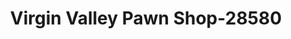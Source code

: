---
f_zip-code: 89027
f_state-code: NV
title: Virgin Valley Pawn Shop-28580
f_phone: 702-346-3777
f_city-only: Mesquite
f_address: 312 West Mesquite Boulevard Suite 123 Mesquite
f_location-unique-id: '28580'
slug: virgin-valley-pawn-shop-28580
updated-on: '2024-05-30T13:46:58.046Z'
created-on: '2024-05-30T13:36:59.803Z'
published-on: '2024-05-30T13:54:32.469Z'
f_city-state: cms/city/mesquite-nv.md
f_company: cms/company/virgin-valley-pawn-shop.md
f_state: cms/state/nevada.md
layout: '[payday-loan].html'
tags: payday-loan
---
